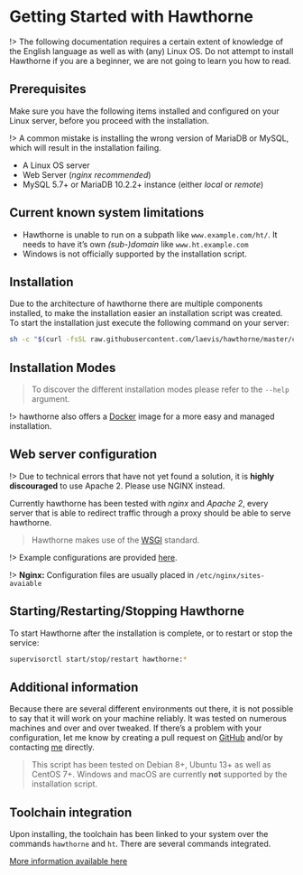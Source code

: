 # Getting Started with Hawthorne

!> The following documentation requires a certain extent of knowledge of the English language as well as with (any) Linux OS. Do not attempt to install Hawthorne if you are a beginner, we are not going to learn you how to read.

## Prerequisites
Make sure you have the following items installed and configured on your Linux server, before you proceed with the installation.

!> A common mistake is installing the wrong version of MariaDB or MySQL, which will result in the installation failing.

* A Linux OS server
* Web Server (_nginx recommended_)
* MySQL 5.7+ or MariaDB 10.2.2+ instance (either _local_ or _remote_)

## Current known system limitations
* Hawthorne is unable to run on a subpath like `www.example.com/ht/`. It needs to have it’s own _(sub-)domain_ like `www.ht.example.com`
* Windows is not officially supported by the installation script.

## Installation
Due to the architecture of hawthorne there are multiple components installed, to make the installation easier an installation script was created. To start the installation just execute the following command on your server:

```bash
sh -c "$(curl -fsSL raw.githubusercontent.com/laevis/hawthorne/master/cli/install.sh)"
```

## Installation Modes
> To discover the different installation modes please refer to the `--help` argument.

!> hawthorne also offers a [Docker][6] image for a more easy and managed installation.

## Web server configuration
!> Due to technical errors that have not yet found a solution, it is **highly discouraged** to use Apache 2. Please use NGINX instead.

Currently hawthorne has been tested with _nginx_ and _Apache 2_, every server that is able to redirect traffic through a proxy should be able to serve hawthorne.

> Hawthorne makes use of the [WSGI][4] standard.

!> Example configurations are provided [here][5].

!> **Nginx:** Configuration files are usually placed in `/etc/nginx/sites-avaiable`

## Starting/Restarting/Stopping Hawthorne
To start Hawthorne after the installation is complete, or to restart or stop the service:
```bash
supervisorctl start/stop/restart hawthorne:*
```

## Additional information
Because there are several different environments out there, it is not possible to say that it will work on your machine reliably. It was tested on numerous machines and over and over tweaked. If there’s a problem with your configuration, let me know by creating a pull request on [GitHub][1] and/or by contacting [me][2] directly.

> This script has been tested on Debian 8+, Ubuntu 13+ as well as CentOS 7+. Windows and macOS are currently **not** supported by the installation script.

## Toolchain integration
Upon installing, the toolchain has been linked to your system over the commands `hawthorne` and `ht`. There are several commands integrated.

[More information available here][3]

[1]:	https://www.github.com/laevis/hawthorne
[2]:	mailto:hawthorne@indietyp.com?subject=installation
[3]:	toolchain/Quickstart.md
[4]:	https://en.wikipedia.org/wiki/Web_Server_Gateway_Interface
[5]:	https://github.com/laevis/hawthorne/tree/master/cli/configs
[6]: 	services/Docker%20Image.md
